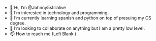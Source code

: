 - 👋 Hi, I’m @Johnny5stillalive
- 👀 I’m interested in technology and programming.
- 🌱 I’m currently learning spanish and python on top of presuing my CS degree.
- 💞️ I’m looking to collaborate on anything but I am a pretty low level.
- 📫 How to reach me (Left Blank.)

<!---
Johnny5stillalive/Johnny5stillalive is a ✨ special ✨ repository because its `README.md` (this file) appears on your GitHub profile.
You can click the Preview link to take a look at your changes.
--->
